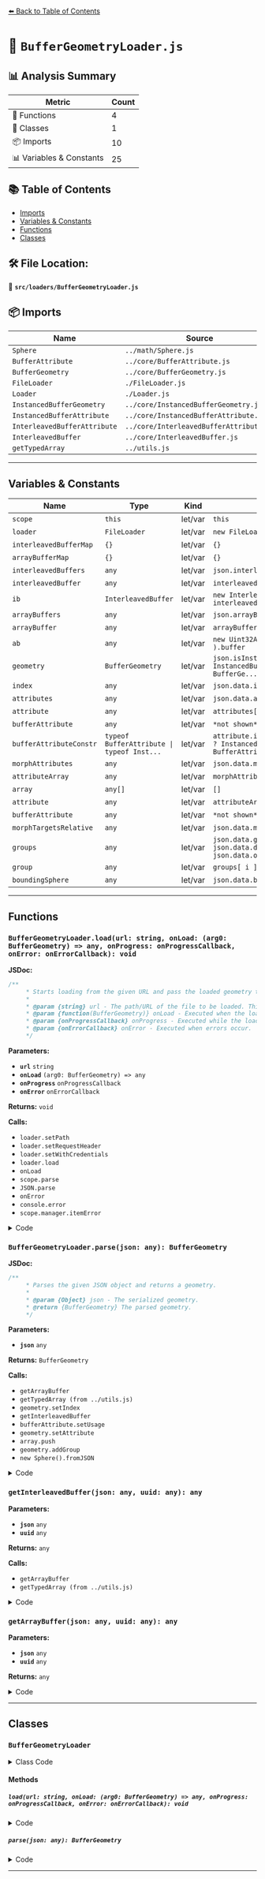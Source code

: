 [⬅️ Back to Table of Contents](../../index.md)

# 📄 `BufferGeometryLoader.js`

## 📊 Analysis Summary

| Metric | Count |
|--------|-------|
| 🔧 Functions | 4 |
| 🧱 Classes | 1 |
| 📦 Imports | 10 |
| 📊 Variables & Constants | 25 |

## 📚 Table of Contents

- [Imports](#imports)
- [Variables & Constants](#variables-constants)
- [Functions](#functions)
- [Classes](#classes)

## 🛠️ File Location:
📂 **`src/loaders/BufferGeometryLoader.js`**

## 📦 Imports

| Name | Source |
|------|--------|
| `Sphere` | `../math/Sphere.js` |
| `BufferAttribute` | `../core/BufferAttribute.js` |
| `BufferGeometry` | `../core/BufferGeometry.js` |
| `FileLoader` | `./FileLoader.js` |
| `Loader` | `./Loader.js` |
| `InstancedBufferGeometry` | `../core/InstancedBufferGeometry.js` |
| `InstancedBufferAttribute` | `../core/InstancedBufferAttribute.js` |
| `InterleavedBufferAttribute` | `../core/InterleavedBufferAttribute.js` |
| `InterleavedBuffer` | `../core/InterleavedBuffer.js` |
| `getTypedArray` | `../utils.js` |


---

## Variables & Constants

| Name | Type | Kind | Value | Exported |
|------|------|------|-------|----------|
| `scope` | `this` | let/var | `this` | ✗ |
| `loader` | `FileLoader` | let/var | `new FileLoader( scope.manager )` | ✗ |
| `interleavedBufferMap` | `{}` | let/var | `{}` | ✗ |
| `arrayBufferMap` | `{}` | let/var | `{}` | ✗ |
| `interleavedBuffers` | `any` | let/var | `json.interleavedBuffers` | ✗ |
| `interleavedBuffer` | `any` | let/var | `interleavedBuffers[ uuid ]` | ✗ |
| `ib` | `InterleavedBuffer` | let/var | `new InterleavedBuffer( array, interleavedBuffer.stride )` | ✗ |
| `arrayBuffers` | `any` | let/var | `json.arrayBuffers` | ✗ |
| `arrayBuffer` | `any` | let/var | `arrayBuffers[ uuid ]` | ✗ |
| `ab` | `any` | let/var | `new Uint32Array( arrayBuffer ).buffer` | ✗ |
| `geometry` | `BufferGeometry` | let/var | `json.isInstancedBufferGeometry ? new InstancedBufferGeometry() : new BufferGe...` | ✗ |
| `index` | `any` | let/var | `json.data.index` | ✗ |
| `attributes` | `any` | let/var | `json.data.attributes` | ✗ |
| `attribute` | `any` | let/var | `attributes[ key ]` | ✗ |
| `bufferAttribute` | `any` | let/var | `*not shown*` | ✗ |
| `bufferAttributeConstr` | `typeof BufferAttribute \| typeof Inst...` | let/var | `attribute.isInstancedBufferAttribute ? InstancedBufferAttribute : BufferAttri...` | ✗ |
| `morphAttributes` | `any` | let/var | `json.data.morphAttributes` | ✗ |
| `attributeArray` | `any` | let/var | `morphAttributes[ key ]` | ✗ |
| `array` | `any[]` | let/var | `[]` | ✗ |
| `attribute` | `any` | let/var | `attributeArray[ i ]` | ✗ |
| `bufferAttribute` | `any` | let/var | `*not shown*` | ✗ |
| `morphTargetsRelative` | `any` | let/var | `json.data.morphTargetsRelative` | ✗ |
| `groups` | `any` | let/var | `json.data.groups \|\| json.data.drawcalls \|\| json.data.offsets` | ✗ |
| `group` | `any` | let/var | `groups[ i ]` | ✗ |
| `boundingSphere` | `any` | let/var | `json.data.boundingSphere` | ✗ |


---

## Functions

### `BufferGeometryLoader.load(url: string, onLoad: (arg0: BufferGeometry) => any, onProgress: onProgressCallback, onError: onErrorCallback): void`

**JSDoc:**
```typescript
/**
	 * Starts loading from the given URL and pass the loaded geometry to the `onLoad()` callback.
	 *
	 * @param {string} url - The path/URL of the file to be loaded. This can also be a data URI.
	 * @param {function(BufferGeometry)} onLoad - Executed when the loading process has been finished.
	 * @param {onProgressCallback} onProgress - Executed while the loading is in progress.
	 * @param {onErrorCallback} onError - Executed when errors occur.
	 */
```

**Parameters:**

- **`url`** `string`
- **`onLoad`** `(arg0: BufferGeometry) => any`
- **`onProgress`** `onProgressCallback`
- **`onError`** `onErrorCallback`

**Returns:** `void`

**Calls:**

- `loader.setPath`
- `loader.setRequestHeader`
- `loader.setWithCredentials`
- `loader.load`
- `onLoad`
- `scope.parse`
- `JSON.parse`
- `onError`
- `console.error`
- `scope.manager.itemError`

<details><summary>Code</summary>

```typescript
load( url, onLoad, onProgress, onError ) {

		const scope = this;

		const loader = new FileLoader( scope.manager );
		loader.setPath( scope.path );
		loader.setRequestHeader( scope.requestHeader );
		loader.setWithCredentials( scope.withCredentials );
		loader.load( url, function ( text ) {

			try {

				onLoad( scope.parse( JSON.parse( text ) ) );

			} catch ( e ) {

				if ( onError ) {

					onError( e );

				} else {

					console.error( e );

				}

				scope.manager.itemError( url );

			}

		}, onProgress, onError );

	}
```
</details>

### `BufferGeometryLoader.parse(json: any): BufferGeometry`

**JSDoc:**
```typescript
/**
	 * Parses the given JSON object and returns a geometry.
	 *
	 * @param {Object} json - The serialized geometry.
	 * @return {BufferGeometry} The parsed geometry.
	 */
```

**Parameters:**

- **`json`** `any`

**Returns:** `BufferGeometry`

**Calls:**

- `getArrayBuffer`
- `getTypedArray (from ../utils.js)`
- `geometry.setIndex`
- `getInterleavedBuffer`
- `bufferAttribute.setUsage`
- `geometry.setAttribute`
- `array.push`
- `geometry.addGroup`
- `new Sphere().fromJSON`

<details><summary>Code</summary>

```typescript
parse( json ) {

		const interleavedBufferMap = {};
		const arrayBufferMap = {};

		function getInterleavedBuffer( json, uuid ) {

			if ( interleavedBufferMap[ uuid ] !== undefined ) return interleavedBufferMap[ uuid ];

			const interleavedBuffers = json.interleavedBuffers;
			const interleavedBuffer = interleavedBuffers[ uuid ];

			const buffer = getArrayBuffer( json, interleavedBuffer.buffer );

			const array = getTypedArray( interleavedBuffer.type, buffer );
			const ib = new InterleavedBuffer( array, interleavedBuffer.stride );
			ib.uuid = interleavedBuffer.uuid;

			interleavedBufferMap[ uuid ] = ib;

			return ib;

		}

		function getArrayBuffer( json, uuid ) {

			if ( arrayBufferMap[ uuid ] !== undefined ) return arrayBufferMap[ uuid ];

			const arrayBuffers = json.arrayBuffers;
			const arrayBuffer = arrayBuffers[ uuid ];

			const ab = new Uint32Array( arrayBuffer ).buffer;

			arrayBufferMap[ uuid ] = ab;

			return ab;

		}

		const geometry = json.isInstancedBufferGeometry ? new InstancedBufferGeometry() : new BufferGeometry();

		const index = json.data.index;

		if ( index !== undefined ) {

			const typedArray = getTypedArray( index.type, index.array );
			geometry.setIndex( new BufferAttribute( typedArray, 1 ) );

		}

		const attributes = json.data.attributes;

		for ( const key in attributes ) {

			const attribute = attributes[ key ];
			let bufferAttribute;

			if ( attribute.isInterleavedBufferAttribute ) {

				const interleavedBuffer = getInterleavedBuffer( json.data, attribute.data );
				bufferAttribute = new InterleavedBufferAttribute( interleavedBuffer, attribute.itemSize, attribute.offset, attribute.normalized );

			} else {

				const typedArray = getTypedArray( attribute.type, attribute.array );
				const bufferAttributeConstr = attribute.isInstancedBufferAttribute ? InstancedBufferAttribute : BufferAttribute;
				bufferAttribute = new bufferAttributeConstr( typedArray, attribute.itemSize, attribute.normalized );

			}

			if ( attribute.name !== undefined ) bufferAttribute.name = attribute.name;
			if ( attribute.usage !== undefined ) bufferAttribute.setUsage( attribute.usage );

			geometry.setAttribute( key, bufferAttribute );

		}

		const morphAttributes = json.data.morphAttributes;

		if ( morphAttributes ) {

			for ( const key in morphAttributes ) {

				const attributeArray = morphAttributes[ key ];

				const array = [];

				for ( let i = 0, il = attributeArray.length; i < il; i ++ ) {

					const attribute = attributeArray[ i ];
					let bufferAttribute;

					if ( attribute.isInterleavedBufferAttribute ) {

						const interleavedBuffer = getInterleavedBuffer( json.data, attribute.data );
						bufferAttribute = new InterleavedBufferAttribute( interleavedBuffer, attribute.itemSize, attribute.offset, attribute.normalized );

					} else {

						const typedArray = getTypedArray( attribute.type, attribute.array );
						bufferAttribute = new BufferAttribute( typedArray, attribute.itemSize, attribute.normalized );

					}

					if ( attribute.name !== undefined ) bufferAttribute.name = attribute.name;
					array.push( bufferAttribute );

				}

				geometry.morphAttributes[ key ] = array;

			}

		}

		const morphTargetsRelative = json.data.morphTargetsRelative;

		if ( morphTargetsRelative ) {

			geometry.morphTargetsRelative = true;

		}

		const groups = json.data.groups || json.data.drawcalls || json.data.offsets;

		if ( groups !== undefined ) {

			for ( let i = 0, n = groups.length; i !== n; ++ i ) {

				const group = groups[ i ];

				geometry.addGroup( group.start, group.count, group.materialIndex );

			}

		}

		const boundingSphere = json.data.boundingSphere;

		if ( boundingSphere !== undefined ) {

			geometry.boundingSphere = new Sphere().fromJSON( boundingSphere );

		}

		if ( json.name ) geometry.name = json.name;
		if ( json.userData ) geometry.userData = json.userData;

		return geometry;

	}
```
</details>

### `getInterleavedBuffer(json: any, uuid: any): any`

**Parameters:**

- **`json`** `any`
- **`uuid`** `any`

**Returns:** `any`

**Calls:**

- `getArrayBuffer`
- `getTypedArray (from ../utils.js)`

<details><summary>Code</summary>

```typescript
function getInterleavedBuffer( json, uuid ) {

			if ( interleavedBufferMap[ uuid ] !== undefined ) return interleavedBufferMap[ uuid ];

			const interleavedBuffers = json.interleavedBuffers;
			const interleavedBuffer = interleavedBuffers[ uuid ];

			const buffer = getArrayBuffer( json, interleavedBuffer.buffer );

			const array = getTypedArray( interleavedBuffer.type, buffer );
			const ib = new InterleavedBuffer( array, interleavedBuffer.stride );
			ib.uuid = interleavedBuffer.uuid;

			interleavedBufferMap[ uuid ] = ib;

			return ib;

		}
```
</details>

### `getArrayBuffer(json: any, uuid: any): any`

**Parameters:**

- **`json`** `any`
- **`uuid`** `any`

**Returns:** `any`

<details><summary>Code</summary>

```typescript
function getArrayBuffer( json, uuid ) {

			if ( arrayBufferMap[ uuid ] !== undefined ) return arrayBufferMap[ uuid ];

			const arrayBuffers = json.arrayBuffers;
			const arrayBuffer = arrayBuffers[ uuid ];

			const ab = new Uint32Array( arrayBuffer ).buffer;

			arrayBufferMap[ uuid ] = ab;

			return ab;

		}
```
</details>


---

## Classes

### `BufferGeometryLoader`

<details><summary>Class Code</summary>

```ts
class BufferGeometryLoader extends Loader {

	/**
	 * Constructs a new geometry loader.
	 *
	 * @param {LoadingManager} [manager] - The loading manager.
	 */
	constructor( manager ) {

		super( manager );

	}

	/**
	 * Starts loading from the given URL and pass the loaded geometry to the `onLoad()` callback.
	 *
	 * @param {string} url - The path/URL of the file to be loaded. This can also be a data URI.
	 * @param {function(BufferGeometry)} onLoad - Executed when the loading process has been finished.
	 * @param {onProgressCallback} onProgress - Executed while the loading is in progress.
	 * @param {onErrorCallback} onError - Executed when errors occur.
	 */
	load( url, onLoad, onProgress, onError ) {

		const scope = this;

		const loader = new FileLoader( scope.manager );
		loader.setPath( scope.path );
		loader.setRequestHeader( scope.requestHeader );
		loader.setWithCredentials( scope.withCredentials );
		loader.load( url, function ( text ) {

			try {

				onLoad( scope.parse( JSON.parse( text ) ) );

			} catch ( e ) {

				if ( onError ) {

					onError( e );

				} else {

					console.error( e );

				}

				scope.manager.itemError( url );

			}

		}, onProgress, onError );

	}

	/**
	 * Parses the given JSON object and returns a geometry.
	 *
	 * @param {Object} json - The serialized geometry.
	 * @return {BufferGeometry} The parsed geometry.
	 */
	parse( json ) {

		const interleavedBufferMap = {};
		const arrayBufferMap = {};

		function getInterleavedBuffer( json, uuid ) {

			if ( interleavedBufferMap[ uuid ] !== undefined ) return interleavedBufferMap[ uuid ];

			const interleavedBuffers = json.interleavedBuffers;
			const interleavedBuffer = interleavedBuffers[ uuid ];

			const buffer = getArrayBuffer( json, interleavedBuffer.buffer );

			const array = getTypedArray( interleavedBuffer.type, buffer );
			const ib = new InterleavedBuffer( array, interleavedBuffer.stride );
			ib.uuid = interleavedBuffer.uuid;

			interleavedBufferMap[ uuid ] = ib;

			return ib;

		}

		function getArrayBuffer( json, uuid ) {

			if ( arrayBufferMap[ uuid ] !== undefined ) return arrayBufferMap[ uuid ];

			const arrayBuffers = json.arrayBuffers;
			const arrayBuffer = arrayBuffers[ uuid ];

			const ab = new Uint32Array( arrayBuffer ).buffer;

			arrayBufferMap[ uuid ] = ab;

			return ab;

		}

		const geometry = json.isInstancedBufferGeometry ? new InstancedBufferGeometry() : new BufferGeometry();

		const index = json.data.index;

		if ( index !== undefined ) {

			const typedArray = getTypedArray( index.type, index.array );
			geometry.setIndex( new BufferAttribute( typedArray, 1 ) );

		}

		const attributes = json.data.attributes;

		for ( const key in attributes ) {

			const attribute = attributes[ key ];
			let bufferAttribute;

			if ( attribute.isInterleavedBufferAttribute ) {

				const interleavedBuffer = getInterleavedBuffer( json.data, attribute.data );
				bufferAttribute = new InterleavedBufferAttribute( interleavedBuffer, attribute.itemSize, attribute.offset, attribute.normalized );

			} else {

				const typedArray = getTypedArray( attribute.type, attribute.array );
				const bufferAttributeConstr = attribute.isInstancedBufferAttribute ? InstancedBufferAttribute : BufferAttribute;
				bufferAttribute = new bufferAttributeConstr( typedArray, attribute.itemSize, attribute.normalized );

			}

			if ( attribute.name !== undefined ) bufferAttribute.name = attribute.name;
			if ( attribute.usage !== undefined ) bufferAttribute.setUsage( attribute.usage );

			geometry.setAttribute( key, bufferAttribute );

		}

		const morphAttributes = json.data.morphAttributes;

		if ( morphAttributes ) {

			for ( const key in morphAttributes ) {

				const attributeArray = morphAttributes[ key ];

				const array = [];

				for ( let i = 0, il = attributeArray.length; i < il; i ++ ) {

					const attribute = attributeArray[ i ];
					let bufferAttribute;

					if ( attribute.isInterleavedBufferAttribute ) {

						const interleavedBuffer = getInterleavedBuffer( json.data, attribute.data );
						bufferAttribute = new InterleavedBufferAttribute( interleavedBuffer, attribute.itemSize, attribute.offset, attribute.normalized );

					} else {

						const typedArray = getTypedArray( attribute.type, attribute.array );
						bufferAttribute = new BufferAttribute( typedArray, attribute.itemSize, attribute.normalized );

					}

					if ( attribute.name !== undefined ) bufferAttribute.name = attribute.name;
					array.push( bufferAttribute );

				}

				geometry.morphAttributes[ key ] = array;

			}

		}

		const morphTargetsRelative = json.data.morphTargetsRelative;

		if ( morphTargetsRelative ) {

			geometry.morphTargetsRelative = true;

		}

		const groups = json.data.groups || json.data.drawcalls || json.data.offsets;

		if ( groups !== undefined ) {

			for ( let i = 0, n = groups.length; i !== n; ++ i ) {

				const group = groups[ i ];

				geometry.addGroup( group.start, group.count, group.materialIndex );

			}

		}

		const boundingSphere = json.data.boundingSphere;

		if ( boundingSphere !== undefined ) {

			geometry.boundingSphere = new Sphere().fromJSON( boundingSphere );

		}

		if ( json.name ) geometry.name = json.name;
		if ( json.userData ) geometry.userData = json.userData;

		return geometry;

	}

}
```
</details>

#### Methods

##### `load(url: string, onLoad: (arg0: BufferGeometry) => any, onProgress: onProgressCallback, onError: onErrorCallback): void`

<details><summary>Code</summary>

```ts
load( url, onLoad, onProgress, onError ) {

		const scope = this;

		const loader = new FileLoader( scope.manager );
		loader.setPath( scope.path );
		loader.setRequestHeader( scope.requestHeader );
		loader.setWithCredentials( scope.withCredentials );
		loader.load( url, function ( text ) {

			try {

				onLoad( scope.parse( JSON.parse( text ) ) );

			} catch ( e ) {

				if ( onError ) {

					onError( e );

				} else {

					console.error( e );

				}

				scope.manager.itemError( url );

			}

		}, onProgress, onError );

	}
```
</details>

##### `parse(json: any): BufferGeometry`

<details><summary>Code</summary>

```ts
parse( json ) {

		const interleavedBufferMap = {};
		const arrayBufferMap = {};

		function getInterleavedBuffer( json, uuid ) {

			if ( interleavedBufferMap[ uuid ] !== undefined ) return interleavedBufferMap[ uuid ];

			const interleavedBuffers = json.interleavedBuffers;
			const interleavedBuffer = interleavedBuffers[ uuid ];

			const buffer = getArrayBuffer( json, interleavedBuffer.buffer );

			const array = getTypedArray( interleavedBuffer.type, buffer );
			const ib = new InterleavedBuffer( array, interleavedBuffer.stride );
			ib.uuid = interleavedBuffer.uuid;

			interleavedBufferMap[ uuid ] = ib;

			return ib;

		}

		function getArrayBuffer( json, uuid ) {

			if ( arrayBufferMap[ uuid ] !== undefined ) return arrayBufferMap[ uuid ];

			const arrayBuffers = json.arrayBuffers;
			const arrayBuffer = arrayBuffers[ uuid ];

			const ab = new Uint32Array( arrayBuffer ).buffer;

			arrayBufferMap[ uuid ] = ab;

			return ab;

		}

		const geometry = json.isInstancedBufferGeometry ? new InstancedBufferGeometry() : new BufferGeometry();

		const index = json.data.index;

		if ( index !== undefined ) {

			const typedArray = getTypedArray( index.type, index.array );
			geometry.setIndex( new BufferAttribute( typedArray, 1 ) );

		}

		const attributes = json.data.attributes;

		for ( const key in attributes ) {

			const attribute = attributes[ key ];
			let bufferAttribute;

			if ( attribute.isInterleavedBufferAttribute ) {

				const interleavedBuffer = getInterleavedBuffer( json.data, attribute.data );
				bufferAttribute = new InterleavedBufferAttribute( interleavedBuffer, attribute.itemSize, attribute.offset, attribute.normalized );

			} else {

				const typedArray = getTypedArray( attribute.type, attribute.array );
				const bufferAttributeConstr = attribute.isInstancedBufferAttribute ? InstancedBufferAttribute : BufferAttribute;
				bufferAttribute = new bufferAttributeConstr( typedArray, attribute.itemSize, attribute.normalized );

			}

			if ( attribute.name !== undefined ) bufferAttribute.name = attribute.name;
			if ( attribute.usage !== undefined ) bufferAttribute.setUsage( attribute.usage );

			geometry.setAttribute( key, bufferAttribute );

		}

		const morphAttributes = json.data.morphAttributes;

		if ( morphAttributes ) {

			for ( const key in morphAttributes ) {

				const attributeArray = morphAttributes[ key ];

				const array = [];

				for ( let i = 0, il = attributeArray.length; i < il; i ++ ) {

					const attribute = attributeArray[ i ];
					let bufferAttribute;

					if ( attribute.isInterleavedBufferAttribute ) {

						const interleavedBuffer = getInterleavedBuffer( json.data, attribute.data );
						bufferAttribute = new InterleavedBufferAttribute( interleavedBuffer, attribute.itemSize, attribute.offset, attribute.normalized );

					} else {

						const typedArray = getTypedArray( attribute.type, attribute.array );
						bufferAttribute = new BufferAttribute( typedArray, attribute.itemSize, attribute.normalized );

					}

					if ( attribute.name !== undefined ) bufferAttribute.name = attribute.name;
					array.push( bufferAttribute );

				}

				geometry.morphAttributes[ key ] = array;

			}

		}

		const morphTargetsRelative = json.data.morphTargetsRelative;

		if ( morphTargetsRelative ) {

			geometry.morphTargetsRelative = true;

		}

		const groups = json.data.groups || json.data.drawcalls || json.data.offsets;

		if ( groups !== undefined ) {

			for ( let i = 0, n = groups.length; i !== n; ++ i ) {

				const group = groups[ i ];

				geometry.addGroup( group.start, group.count, group.materialIndex );

			}

		}

		const boundingSphere = json.data.boundingSphere;

		if ( boundingSphere !== undefined ) {

			geometry.boundingSphere = new Sphere().fromJSON( boundingSphere );

		}

		if ( json.name ) geometry.name = json.name;
		if ( json.userData ) geometry.userData = json.userData;

		return geometry;

	}
```
</details>


---